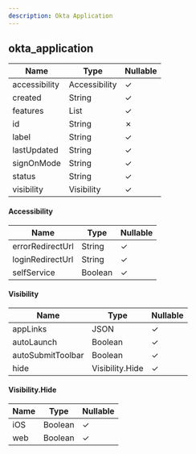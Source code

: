 ```yaml
---
description: Okta Application
---
```

okta_application
----------------

| **Name**      | **Type**      | **Nullable** |
| ------------- | ------------- | ------------ |
| accessibility | Accessibility | &check;      |
| created       | String        | &check;      |
| features      | List<String>  | &check;      |
| id            | String        | &cross;      |
| label         | String        | &check;      |
| lastUpdated   | String        | &check;      |
| signOnMode    | String        | &check;      |
| status        | String        | &check;      |
| visibility    | Visibility    | &check;      |

#### Accessibility
| **Name**         | **Type** | **Nullable** |
| ---------------- | -------- | ------------ |
| errorRedirectUrl | String   | &check;      |
| loginRedirectUrl | String   | &check;      |
| selfService      | Boolean  | &check;      |

#### Visibility
| **Name**          | **Type**        | **Nullable** |
| ----------------- | --------------- | ------------ |
| appLinks          | JSON            | &check;      |
| autoLaunch        | Boolean         | &check;      |
| autoSubmitToolbar | Boolean         | &check;      |
| hide              | Visibility.Hide | &check;      |

#### Visibility.Hide
| **Name** | **Type** | **Nullable** |
| -------- | -------- | ------------ |
| iOS      | Boolean  | &check;      |
| web      | Boolean  | &check;      |
